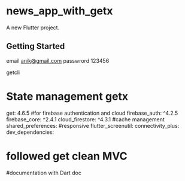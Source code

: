 # news_app_with_getx

A new Flutter project.

## Getting Started

email anik@gmail.com
passwrord 123456

getcli
# State management getx
get: 4.6.5
#for firebase authentication and cloud
firebase_auth: ^4.2.5
firebase_core: ^2.4.1
cloud_firestore: ^4.3.1
#cache management
shared_preferences:
#responsive
flutter_screenutil:
connectivity_plus:
dev_dependencies: 

# followed get clean MVC 
#documentation with Dart doc
